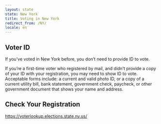 ```yaml
---
layout: state
state: New York
title: Voting in New York
redirect_from: /NY/
locale: en
---
```


## Voter ID

If you've voted in New York before, you don’t need to provide ID to vote.

If you’re a first-time voter who registered by mail, and didn't provide a copy of your ID with your registration, you may need to show ID to vote. Acceptable forms include: a current and valid photo ID, or a copy of a current utility bill, bank statement, government check, paycheck, or other government document that shows your name and address.

## Check Your Registration

<https://voterlookup.elections.state.ny.us/>
